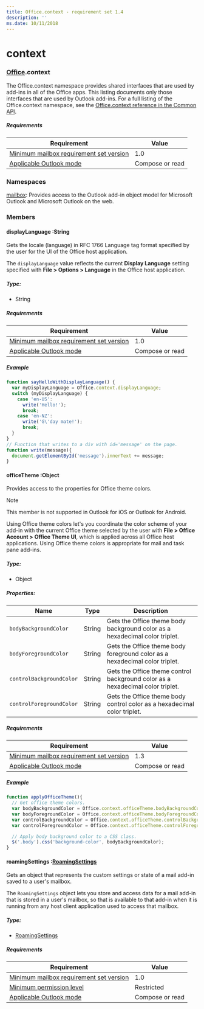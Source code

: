 ```yaml
---
title: Office.context - requirement set 1.4
description: ''
ms.date: 10/11/2018
---
```


# context

### [Office](Office.md).context

The Office.context namespace provides shared interfaces that are used by add-ins in all of the Office apps. This listing documents only those interfaces that are used by Outlook add-ins. For a full listing of the Office.context namespace, see the [Office.context reference in the Common API](/javascript/api/office/office.context).

##### Requirements

|Requirement| Value|
|---|---|
|[Minimum mailbox requirement set version](/office/dev/add-ins/reference/requirement-sets/outlook-api-requirement-sets)| 1.0|
|[Applicable Outlook mode](https://docs.microsoft.com/outlook/add-ins/#extension-points)| Compose or read|

### Namespaces

[mailbox](office.context.mailbox.md): Provides access to the Outlook add-in object model for Microsoft Outlook and Microsoft Outlook on the web.

### Members

####  displayLanguage :String

Gets the locale (language) in RFC 1766 Language tag format specified by the user for the UI of the Office host application.

The `displayLanguage` value reflects the current **Display Language** setting specified with **File > Options > Language** in the Office host application.

##### Type:

*   String

##### Requirements

|Requirement| Value|
|---|---|
|[Minimum mailbox requirement set version](/office/dev/add-ins/reference/requirement-sets/outlook-api-requirement-sets)| 1.0|
|[Applicable Outlook mode](https://docs.microsoft.com/outlook/add-ins/#extension-points)| Compose or read|

##### Example

```js
function sayHelloWithDisplayLanguage() {
  var myDisplayLanguage = Office.context.displayLanguage;
  switch (myDisplayLanguage) {
    case 'en-US':
      write('Hello!');
      break;
    case 'en-NZ':
      write('G\'day mate!');
      break;
  }
}
// Function that writes to a div with id='message' on the page.
function write(message){
  document.getElementById('message').innerText += message;
}
```

####  officeTheme :Object

Provides access to the properties for Office theme colors.

> [!NOTE]
> This member is not supported in Outlook for iOS or Outlook for Android.

Using Office theme colors let's you coordinate the color scheme of your add-in with the current Office theme selected by the user with **File > Office Account > Office Theme UI**, which is applied across all Office host applications. Using Office theme colors is appropriate for mail and task pane add-ins.

##### Type:

*   Object

##### Properties:

|Name| Type| Description|
|---|---|---|
|`bodyBackgroundColor`| String|Gets the Office theme body background color as a hexadecimal color triplet.|
|`bodyForegroundColor`| String|Gets the Office theme body foreground color as a hexadecimal color triplet.|
|`controlBackgroundColor`| String|Gets the Office theme control background color as a hexadecimal color triplet.|
|`controlForegroundColor`| String|Gets the Office theme body control color as a hexadecimal color triplet.|

##### Requirements

|Requirement| Value|
|---|---|
|[Minimum mailbox requirement set version](/office/dev/add-ins/reference/requirement-sets/outlook-api-requirement-sets)| 1.3|
|[Applicable Outlook mode](https://docs.microsoft.com/outlook/add-ins/#extension-points)| Compose or read|

##### Example

```js
function applyOfficeTheme(){
  // Get office theme colors.
  var bodyBackgroundColor = Office.context.officeTheme.bodyBackgroundColor;
  var bodyForegroundColor = Office.context.officeTheme.bodyForegroundColor;
  var controlBackgroundColor = Office.context.officeTheme.controlBackgroundColor
  var controlForegroundColor = Office.context.officeTheme.controlForegroundColor;

  // Apply body background color to a CSS class.
  $('.body').css('background-color', bodyBackgroundColor);
}
```

####  roamingSettings :[RoamingSettings](/javascript/api/outlook_1_4/office.RoamingSettings)

Gets an object that represents the custom settings or state of a mail add-in saved to a user's mailbox.

The `RoamingSettings` object lets you store and access data for a mail add-in that is stored in a user's mailbox, so that is available to that add-in when it is running from any host client application used to access that mailbox.

##### Type:

*   [RoamingSettings](/javascript/api/outlook_1_4/office.RoamingSettings)

##### Requirements

|Requirement| Value|
|---|---|
|[Minimum mailbox requirement set version](/office/dev/add-ins/reference/requirement-sets/outlook-api-requirement-sets)| 1.0|
|[Minimum permission level](https://docs.microsoft.com/outlook/add-ins/understanding-outlook-add-in-permissions)| Restricted|
|[Applicable Outlook mode](https://docs.microsoft.com/outlook/add-ins/#extension-points)| Compose or read|